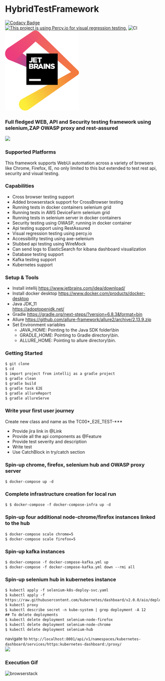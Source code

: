 # HybridTestFramework
[![Codacy Badge](https://api.codacy.com/project/badge/Grade/2ffd9c97725645c2bcda860988dc0baf)](https://www.codacy.com/manual/dipjyotimetia/HybridTestFramework?utm_source=github.com&amp;utm_medium=referral&amp;utm_content=dipjyotimetia/HybridTestFramework&amp;utm_campaign=Badge_Grade)
[![This project is using Percy.io for visual regression testing.](https://percy.io/static/images/percy-badge.svg)](https://percy.io/CypressTest/Selenium)
![CI](https://github.com/dipjyotimetia/HybridTestFramework/workflows/CI/badge.svg)  
[![SupportedBy JetBrains](https://github.com/TestautoDev/Tricks-And-Tips/blob/master/jetbrains.svg)](https://www.jetbrains.com/?from=HybridTestFramework)  
### Full fledged WEB, API and Security testing framework using selenium,ZAP OWASP proxy and rest-assured

<img src="https://github.com/dipjyotimetia/HybridTestFramework/blob/master/Docs/screens/selenium.png" width="800">  

### Supported Platforms  
This framework supports WebUi automation across a variety of browsers like Chrome, Firefox, IE, no only limited to this but extended to test rest api, security and visual testing.

### Capabilities
* Cross browser testing support
* Added browserstack support for CrossBrowser testing
* Running tests in docker containers selenium grid
* Running tests in AWS DeviceFarm selenium grid
* Running tests in selenium server in docker containers
* Security testing using OWASP, running in docker container
* Api testing support using RestAssured
* Visual regression testing using percy.io
* Accessibility testing using axe-selenium
* Stubbed api testing using WireMock
* Can send logs to ElasticSearch for kibana dashboard visualization
* Database testing support
* Kafka testing support
* Kubernetes support   
    
### Setup & Tools
* Install intellij
  https://www.jetbrains.com/idea/download/
* Install docker desktop 
  https://www.docker.com/products/docker-desktop    
* Java JDK_11  
  https://adoptopenjdk.net/
* Gradle
  https://gradle.org/next-steps/?version=6.8.3&format=bin
* Allure
  https://github.com/allure-framework/allure2/archive/2.13.9.zip    
* Set Environment variables      
    * JAVA_HOME: Pointing to the Java SDK folder\bin
    * GRADLE_HOME: Pointing to Gradle directory\bin.
    * ALLURE_HOME: Pointing to allure directory\bin.
 
### Getting Started
```shell script
$ git clone 
$ cd 
$ import project from intellij as a gradle project
$ gradle clean
$ gradle build
$ gradle task E2E
$ gradle allureReport
$ gradle allureServe
```

### Write your first user journey
Create new class and name as the TC00*_E2E_TEST-***
 - Provide jira link in @Link
 - Provide all the api components as @Feature
 - Provide test severity and description
 - Write test
 - Use CatchBlock in try/catch section

### Spin-up chrome, firefox, selenium hub and OWASP proxy server    
```shell script
$ docker-compose up -d
```

### Complete infrastructure creation for local run
```shell script
$ $ docker-compose -f docker-compose-infra up -d
```

### Spin-up four additional node-chrome/firefox instances linked to the hub
```shell script
$ docker-compose scale chrome=5
$ docker-compose scale firefox=5
```

### Spin-up kafka instances
```shell
$ docker-compose -f docker-compose-kafka.yml up
$ docker-compose -f docker-compose-kafka.yml down --rmi all
```

### Spin-up selenium hub in kubernetes instance
```shell
$ kubectl apply -f selenium-k8s-deploy-svc.yaml
$ kubectl apply -f https://raw.githubusercontent.com/kubernetes/dashboard/v2.0.0/aio/deploy/recommended.yaml
$ kubectl proxy
$ kubectl describe secret -n kube-system | grep deployment -A 12
## To delete deployments
$ kubectl delete deployment selenium-node-firefox
$ kubectl delete deployment selenium-node-chrome
$ kubectl delete deployment selenium-hub
```
navigate to `http://localhost:8001/api/v1/namespaces/kubernetes-dashboard/services/https:kubernetes-dashboard:/proxy/`   
<img src="https://github.com/dipjyotimetia/HybridTestFramework/blob/master/Docs/screens/kubernetes.png" width="800">

### Execution Gif
![browserstack](https://github.com/dipjyotimetia/HybridTestFramework/blob/master/Docs/gif/videogif.gif)
